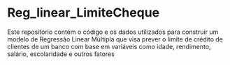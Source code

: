 # Reg_linear_LimiteCheque
Este repositório contém o código e os dados utilizados para construir um modelo de Regressão Linear Múltipla que visa prever o limite de crédito de clientes de um banco com base em variáveis como idade, rendimento, salário, escolaridade e outros fatores
